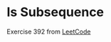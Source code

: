 # Is Subsequence
Exercise 392 from [LeetCode](https://leetcode.com/problems/is-subsequence/description/)